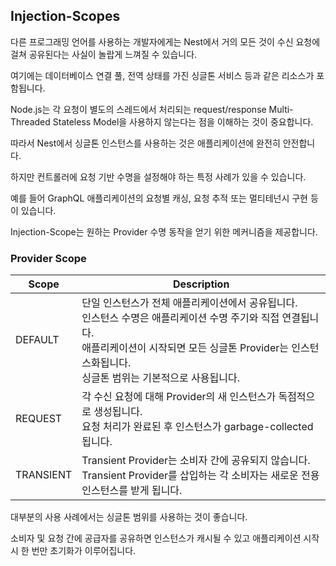 ## Injection-Scopes
다른 프로그래밍 언어를 사용하는 개발자에게는 Nest에서 거의 모든 것이 수신 요청에 걸쳐 공유된다는 사실이 놀랍게 느껴질 수 있습니다.

여기에는 데이터베이스 연결 풀, 전역 상태를 가진 싱글톤 서비스 등과 같은 리소스가 포함됩니다.

Node.js는 각 요청이 별도의 스레드에서 처리되는 request/response Multi-Threaded Stateless Model을 사용하지 않는다는 점을 이해하는 것이 중요합니다.

따라서 Nest에서 싱글톤 인스턴스를 사용하는 것은 애플리케이션에 완전히 안전합니다.

하지만 컨트롤러에 요청 기반 수명을 설정해야 하는 특정 사례가 있을 수 있습니다.

예를 들어 GraphQL 애플리케이션의 요청별 캐싱, 요청 추적 또는 멀티테넌시 구현 등이 있습니다.

Injection-Scope는 원하는 Provider 수명 동작을 얻기 위한 메커니즘을 제공합니다.

### Provider Scope

| Scope     | Description                                                                                                                           |
|-----------|---------------------------------------------------------------------------------------------------------------------------------------|
| DEFAULT   | 단일 인스턴스가 전체 애플리케이션에서 공유됩니다.<br/>인스턴스 수명은 애플리케이션 수명 주기와 직접 연결됩니다.<br/>애플리케이션이 시작되면 모든 싱글톤 Provider는 인스턴스화됩니다.<br/>싱글톤 범위는 기본적으로 사용됩니다. |
| REQUEST   | 각 수신 요청에 대해 Provider의 새 인스턴스가 독점적으로 생성됩니다.<br/> 요청 처리가 완료된 후 인스턴스가 garbage-collected 됩니다.                                             |
| TRANSIENT | Transient Provider는 소비자 간에 공유되지 않습니다.<br/>Transient Provider를 삽입하는 각 소비자는 새로운 전용 인스턴스를 받게 됩니다.                                        |

대부분의 사용 사례에서는 싱글톤 범위를 사용하는 것이 좋습니다.

소비자 및 요청 간에 공급자를 공유하면 인스턴스가 캐시될 수 있고 애플리케이션 시작 시 한 번만 초기화가 이루어집니다.

